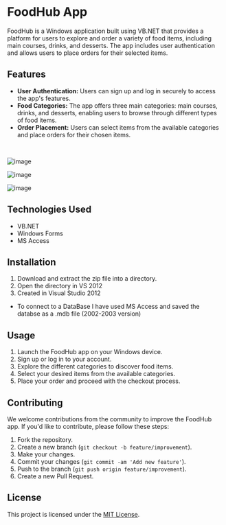 # FoodHub App

FoodHub is a Windows application built using VB.NET that provides a platform for users to explore and order a variety of food items, including main courses, drinks, and desserts. The app includes user authentication and allows users to place orders for their selected items.

## Features

- **User Authentication:** Users can sign up and log in securely to access the app's features.
- **Food Categories:** The app offers three main categories: main courses, drinks, and desserts, enabling users to browse through different types of food items.
- **Order Placement:** Users can select items from the available categories and place orders for their chosen items.

<br>

![image](https://github.com/qarq90/vbnet_food_app/assets/124421417/0403f2c9-1c76-4e38-960b-5428a3e4111b)
<br>

![image](https://github.com/qarq90/vbnet_food_app/assets/124421417/fc1fbf73-f637-42ec-85e9-35d5e2e6f83f)
<br>

![image](https://github.com/qarq90/vbnet_food_app/assets/124421417/85505206-fbd6-426b-bb48-fe8e5b1eb79b)
<br>

## Technologies Used

- VB.NET
- Windows Forms
- MS Access

## Installation

1. Download and extract the zip file into a directory.
2. Open the directory in VS 2012
3. Created in Visual Studio 2012
- To connect to a DataBase I have used MS Access and saved the databse as a .mdb file (2002-2003 version)

## Usage

1. Launch the FoodHub app on your Windows device.
2. Sign up or log in to your account.
3. Explore the different categories to discover food items.
4. Select your desired items from the available categories.
5. Place your order and proceed with the checkout process.

## Contributing

We welcome contributions from the community to improve the FoodHub app. If you'd like to contribute, please follow these steps:

1. Fork the repository.
2. Create a new branch (`git checkout -b feature/improvement`).
3. Make your changes.
4. Commit your changes (`git commit -am 'Add new feature'`).
5. Push to the branch (`git push origin feature/improvement`).
6. Create a new Pull Request.

## License

This project is licensed under the [MIT License](LICENSE).

